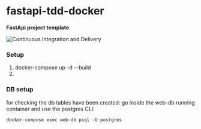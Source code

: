 # fastapi-tdd-docker

**FastApi project template.**

![Continuous Integration and Delivery](https://github.com/gianpDomiziani/fastapi-tdd-docker/workflows/Continuous%20Integration%20and%20Delivery/badge.svg?branch=master)

### Setup
1. docker-compose up -d --build
2. 

### DB setup
for checking the db tables have been created:
go inside the web-db running container and use the postgres CLI:
```
docker-compose exec web-db psql -U postgres
```
